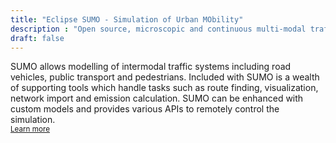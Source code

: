```yaml
---
title: "Eclipse SUMO - Simulation of Urban MObility"
description : "Open source, microscopic and continuous multi-modal traffic simulation package"
draft: false
---
```


<!-- Info Card -->
<!-- <div class="card" style="border: 1px solid rgba(0,0,0,.25) !important; margin-bottom: 40px;">
  <div class="card-header" style="font-weight:bold;">SUMO User Conference 2021</div>
  <div class="card-body">
  <ul style="margin:0 !important;">
    <li>The conference <a href="conference#agenda">agenda</a> is now available</li>
    <li><a href="conference#registration">Registration</a> for participation is now open</li>
    </ul>
  </div>
</div> -->

<!-- <div class="alert alert-primary" role="alert">
<b>SUMO User Conference 2023:</b><br>
  New Title and Abstract submission deadline: Monday, <b>January 16th, 2023 - 23:59 CET</b>. 
</div> -->

<!-- YouTube Tutorial -->
<a data-youtube href="https://www.youtube.com/watch?v=urKtJj87X5M"></a>

<!-- Short text -->
SUMO allows modelling of intermodal traffic systems including road vehicles, public transport and pedestrians. Included with SUMO is a wealth of supporting tools which handle tasks such as route finding, visualization, network import and emission calculation. SUMO can be enhanced with custom models and provides various APIs to remotely control the simulation.   
<small>[Learn more <i class="fas fa-angle-right"></i>](about)</small>